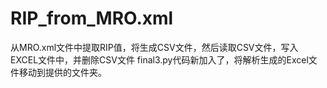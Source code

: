 # RIP_from_MRO.xml
从MRO.xml文件中提取RIP值，将生成CSV文件，然后读取CSV文件，写入EXCEL文件中，并删除CSV文件
final3.py代码新加入了，将解析生成的Excel文件移动到提供的文件夹。
